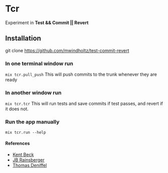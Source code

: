 # Tcr

Experiment in **Test && Commit || Revert**

## Installation

git clone https://github.com/mwindholtz/test-commit-revert

### In one terminal window run
`mix tcr.pull_push`
This will push commits to the trunk whenever they are ready

### In another window run 
`mix tcr.tcr`
This will run tests and save commits if test passes, and revert if it does not.

### Run the app manually 
`mix tcr.run --help`


#### References
* [Kent Beck](https://medium.com/@kentbeck_7670/test-commit-revert-870bbd756864)
* [JB Rainsberger](https://blog.thecodewhisperer.com/permalink/the-worlds-shortest-article-on-test-and-commit-otherwise-revert)
* [Thomas Deniffel](https://medium.com/@tdeniffel/tcr-test-commit-revert-a-test-alternative-to-tdd-6e6b03c22bec)

